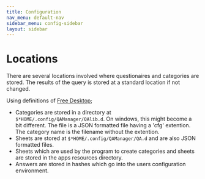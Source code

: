 ```yaml
---
title: Configuration
nav_menu: default-nav
sidebar_menu: config-sidebar
layout: sidebar
---
```

# Locations

There are several locations involved where questionaires and categories are stored. The results of the query is stored at a standard location if not changed.

Using definitions of [Free Desktop](https://freedesktop.org/wiki/);
* Categories are stored in a directory at `$*HOME/.config/QAManager/QAlib.d`. On windows, this might become a bit different. The file is a JSON formatted file having a 'cfg' extention. The category name is the filename without the extention.
* Sheets are stored at `$*HOME/.config/QAManager/QA.d` and are also JSON formatted files.
* Sheets which are used by the program to create categories and sheets are stored in the apps resources directory.
* Answers are stored in hashes which go into the users configuration environment.
